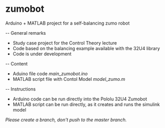 # zumobot
Arduino + MATLAB project for a self-balancing zumo robot

-- General remarks
* Study case project for the Control Theory lecture
* Code based on the balancing example available with the 32U4 library
* Code is under development

-- Content
* Aduino file code _main_zumobot.ino_
* MATLAB script file with Contol Model _model_zumo.m_

-- Instructions
* Arduino code can be run directly into the Pololu 32U4 Zumobot
* MATLAB script can be run directly, as it creates and runs the simulink model

_Please create a branch, don't push to the master branch._
